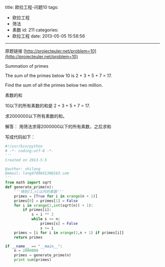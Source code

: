 title: 欧拉工程-问题10
tags:
  - 欧拉工程
  - 筛法
  - 素数
id: 211
categories:
  - 欧拉工程
date: 2013-05-05 15:58:56
---



原题链接 [http://projecteuler.net/problem=10](http://projecteuler.net/problem=10)

Summation of primes




The sum of the primes below 10 is 2 + 3 + 5 + 7 = 17.

Find the sum of all the primes below two million.

素数的和

10以下的所有素数的和是 2 + 3 + 5 + 7 = 17.

求2000000以下所有素数的和。

解答：
用筛法求得2000000以下的所有素数，之后求和

写成代码如下：
``` python
#!/usr/bin/python
# -*- coding:utf-8 -*-
'''
Created on 2013-5-5

@author: shilong
@email: long470884130@163.com
'''
from math import sqrt
def generate_prime(n):
    '''得到[1,n]以内的素数'''
    primes = [True for i in xrange(n + 1)]
    primes[0] = primes[1] = False
    for i in xrange(2,int(sqrt(n)) + 1):
        if primes[i]:
            s = i ** 2
            while s <= n:
                primes[s] = False
                s += i
    primes = [i for i in xrange(2,n + 1) if primes[i]]
    return primes

if __name__ == "__main__":
    n = 2000000
    primes = generate_prime(n)
    print sum(primes)
```
